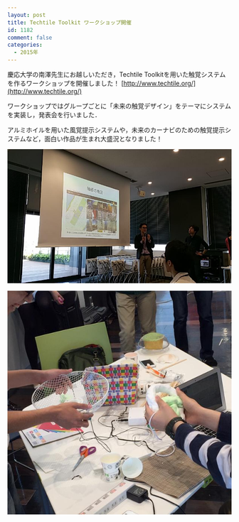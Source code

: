 ```yaml
---
layout: post
title: Techtile Toolkit ワークショップ開催
id: 1182
comment: false
categories:
  - 2015年
---
```


慶応大学の南澤先生にお越しいただき，Techtile Toolkitを用いた触覚システムを作るワークショップを開催しました！
[http://www.techtile.org/](http://www.techtile.org/)

ワークショップではグループごとに「未来の触覚デザイン」をテーマにシステムを実装し，発表会を行いました．

アルミホイルを用いた風覚提示システムや，未来のカーナビのための触覚提示システムなど，面白い作品が生まれ大盛況となりました！

[![CE7oqLhUIAAy4n4](/wp-content/uploads/2015/06/CE7oqLhUIAAy4n4.jpg)](/wp-content/uploads/2015/06/CE7oqLhUIAAy4n4.jpg)

[![CE73W26UkAEhwbM](/wp-content/uploads/2015/06/CE73W26UkAEhwbM.jpg)](/wp-content/uploads/2015/06/CE73W26UkAEhwbM.jpg)
